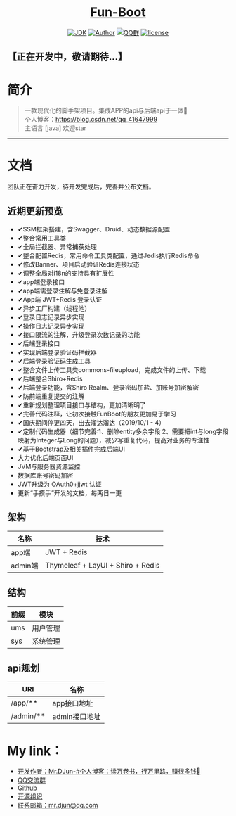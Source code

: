 <h1 align="center"><a href="https://github.com/mrdjun" target="_blank">Fun-Boot</a></h1>

<p align="center">
<a href="https://github.com/mrdjun/fun-boot"><img alt="JDK" src="https://img.shields.io/badge/JDK-1.8-orange.svg"/></a>
<a href="http://mrdjun.github.io"><img alt="Author" src="https://img.shields.io/badge/Author-DJun-blue"/></a>
<a href="https://jq.qq.com/?_wv=1027&k=57LIuZr"><img alt="QQ群" src="https://img.shields.io/badge/chat-Coder%E5%A4%A7%E5%AE%B6%E5%BA%AD-yellow"/></a>
<a href="https://github.com/mrdjun/fun-boot/blob/master/LICENSE"><img alt="license" src="https://img.shields.io/github/license/java-aodeng/hope.svg?style=flat-square"/></a>
</p>

## 【正在开发中，敬请期待...】
# 简介
> 一款现代化的脚手架项目。集成APP的api与后端api于一体:beers:<br>
> 个人博客：https://blog.csdn.net/qq_41647999 <br>
> 主语言 [java] 欢迎star
------------------------------

# 文档
团队正在奋力开发，待开发完成后，完善并公布文档。

## 近期更新预览
- ✔SSM框架搭建，含Swagger、Druid、动态数据源配置
- ✔整合常用工具类
- ✔全局拦截器、异常捕获处理
- ✔整合配置Redis，常用命令工具类配置，通过Jedis执行Redis命令
- ✔修改Banner、项目启动验证Redis连接状态
- ✔调整全局对i18n的支持具有扩展性
- ✔app端登录接口
- ✔app端需登录注解与免登录注解
- ✔App端 JWT+Redis 登录认证
- ✔异步工厂构建（线程池）
- ✔登录日志记录异步实现
- ✔操作日志记录异步实现
- ✔接口限流的注解，升级登录次数记录的功能
- ✔后端登录接口
- ✔实现后端登录验证码拦截器
- ✔后端登录验证码生成工具
- ✔整合文件上传工具类commons-fileupload，完成文件的上传、下载
- ✔后端整合Shiro+Redis
- ✔后端登录功能，含Shiro Realm、登录密码加盐、加账号加密解密
- ✔防前端重复提交的注解
- ✔重新规划整理项目接口与结构，更加清晰明了
- ✔完善代码注释，让初次接触FunBoot的朋友更加易于学习
- ✔国庆期间停更四天，出去溜达溜达（2019/10/1 - 4）
- ✔定制代码生成器（细节完善:1、删除entity多余字段 2、需要把int与long字段映射为Integer与Long的问题），减少写重复代码，提高对业务的专注性
- ✔基于Bootstrap及相关插件完成后端UI
- 大力优化后端页面UI
- JVM与服务器资源监控
- 数据库账号密码加密
- JWT升级为 OAuth0+jjwt 认证
- 更新“手摸手”开发的文档，每两日一更


## 架构
|名称|技术|
|-|-|
|app端|JWT + Redis|
|admin端|Thymeleaf + LayUI + Shiro + Redis|

## 结构
|前缀|模块|
|-|-|
|ums|用户管理|
|sys|系统管理|

## api规划
|URI|名称|
|-|-|
| /app/**|app接口地址|
|/admin/**|admin接口地址|

# My link：

- [开发作者：Mr.DJun-#个人博客：读万卷书，行万里路，赚很多钱🥚](http://mrdjun.github.io)
- [QQ交流群](https://jq.qq.com/?_wv=1027&k=57LIuZr)
- [Github](https://github.com/mrdjun)
- [开源组织](https://github.com/u-fun)
- [联系邮箱：](https://github.com/mrdjun/fun-boot)mr.djun@qq.com
